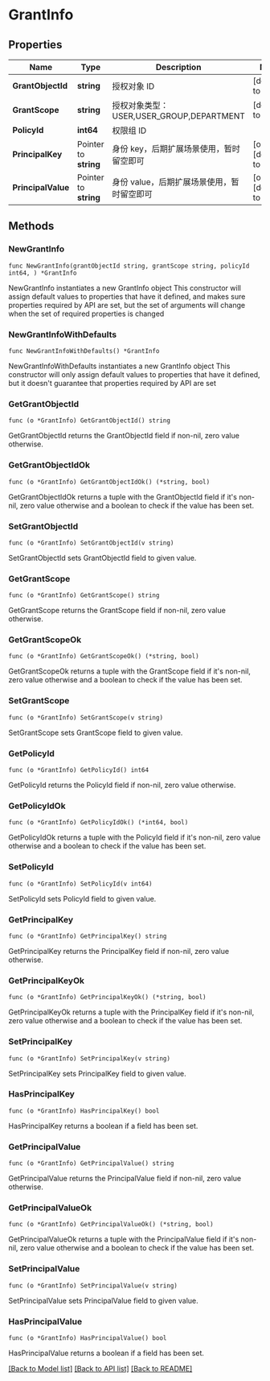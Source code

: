 # GrantInfo

## Properties

Name | Type | Description | Notes
------------ | ------------- | ------------- | -------------
**GrantObjectId** | **string** | 授权对象 ID | [default to ""]
**GrantScope** | **string** | 授权对象类型：USER,USER_GROUP,DEPARTMENT | [default to ""]
**PolicyId** | **int64** | 权限组 ID | 
**PrincipalKey** | Pointer to **string** | 身份 key，后期扩展场景使用，暂时留空即可 | [optional] [default to ""]
**PrincipalValue** | Pointer to **string** | 身份 value，后期扩展场景使用，暂时留空即可 | [optional] [default to ""]

## Methods

### NewGrantInfo

`func NewGrantInfo(grantObjectId string, grantScope string, policyId int64, ) *GrantInfo`

NewGrantInfo instantiates a new GrantInfo object
This constructor will assign default values to properties that have it defined,
and makes sure properties required by API are set, but the set of arguments
will change when the set of required properties is changed

### NewGrantInfoWithDefaults

`func NewGrantInfoWithDefaults() *GrantInfo`

NewGrantInfoWithDefaults instantiates a new GrantInfo object
This constructor will only assign default values to properties that have it defined,
but it doesn't guarantee that properties required by API are set

### GetGrantObjectId

`func (o *GrantInfo) GetGrantObjectId() string`

GetGrantObjectId returns the GrantObjectId field if non-nil, zero value otherwise.

### GetGrantObjectIdOk

`func (o *GrantInfo) GetGrantObjectIdOk() (*string, bool)`

GetGrantObjectIdOk returns a tuple with the GrantObjectId field if it's non-nil, zero value otherwise
and a boolean to check if the value has been set.

### SetGrantObjectId

`func (o *GrantInfo) SetGrantObjectId(v string)`

SetGrantObjectId sets GrantObjectId field to given value.


### GetGrantScope

`func (o *GrantInfo) GetGrantScope() string`

GetGrantScope returns the GrantScope field if non-nil, zero value otherwise.

### GetGrantScopeOk

`func (o *GrantInfo) GetGrantScopeOk() (*string, bool)`

GetGrantScopeOk returns a tuple with the GrantScope field if it's non-nil, zero value otherwise
and a boolean to check if the value has been set.

### SetGrantScope

`func (o *GrantInfo) SetGrantScope(v string)`

SetGrantScope sets GrantScope field to given value.


### GetPolicyId

`func (o *GrantInfo) GetPolicyId() int64`

GetPolicyId returns the PolicyId field if non-nil, zero value otherwise.

### GetPolicyIdOk

`func (o *GrantInfo) GetPolicyIdOk() (*int64, bool)`

GetPolicyIdOk returns a tuple with the PolicyId field if it's non-nil, zero value otherwise
and a boolean to check if the value has been set.

### SetPolicyId

`func (o *GrantInfo) SetPolicyId(v int64)`

SetPolicyId sets PolicyId field to given value.


### GetPrincipalKey

`func (o *GrantInfo) GetPrincipalKey() string`

GetPrincipalKey returns the PrincipalKey field if non-nil, zero value otherwise.

### GetPrincipalKeyOk

`func (o *GrantInfo) GetPrincipalKeyOk() (*string, bool)`

GetPrincipalKeyOk returns a tuple with the PrincipalKey field if it's non-nil, zero value otherwise
and a boolean to check if the value has been set.

### SetPrincipalKey

`func (o *GrantInfo) SetPrincipalKey(v string)`

SetPrincipalKey sets PrincipalKey field to given value.

### HasPrincipalKey

`func (o *GrantInfo) HasPrincipalKey() bool`

HasPrincipalKey returns a boolean if a field has been set.

### GetPrincipalValue

`func (o *GrantInfo) GetPrincipalValue() string`

GetPrincipalValue returns the PrincipalValue field if non-nil, zero value otherwise.

### GetPrincipalValueOk

`func (o *GrantInfo) GetPrincipalValueOk() (*string, bool)`

GetPrincipalValueOk returns a tuple with the PrincipalValue field if it's non-nil, zero value otherwise
and a boolean to check if the value has been set.

### SetPrincipalValue

`func (o *GrantInfo) SetPrincipalValue(v string)`

SetPrincipalValue sets PrincipalValue field to given value.

### HasPrincipalValue

`func (o *GrantInfo) HasPrincipalValue() bool`

HasPrincipalValue returns a boolean if a field has been set.


[[Back to Model list]](../README.md#documentation-for-models) [[Back to API list]](../README.md#documentation-for-api-endpoints) [[Back to README]](../README.md)


